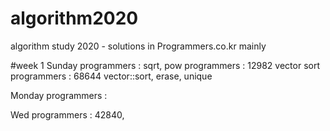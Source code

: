 # algorithm2020
algorithm study 2020 - solutions in Programmers.co.kr mainly

#week 1
Sunday
programmers : sqrt, pow
programmers : 12982 vector sort
programmers : 68644 vector::sort, erase, unique 

Monday
programmers : 

Wed
programmers : 42840, 
